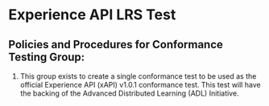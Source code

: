 Experience API LRS Test
=============

## Policies and Procedures for Conformance Testing Group:

1) This group exists to create a single conformance test to be used as the official Experience API 
(xAPI) v1.0.1 conformance test.  This test will have the backing of the Advanced Distributed 
Learning (ADL) Initiative.
